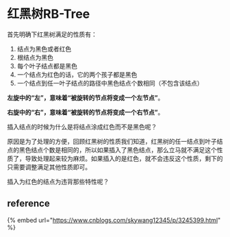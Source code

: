 # 红黑树RB-Tree

首先明确下红黑树满足的性质有：

1. 结点为黑色或者红色
2. 根结点为黑色
3. 每个叶子结点都是黑色
4. 一个结点为红色的话，它的两个孩子都是黑色
5. 一个结点到任一叶子结点的路径中黑色结点个数相同（不包含该结点）



 **左旋中的“左”，意味着“被旋转的节点将变成一个左节点”**。

 **右旋中的“右”，意味着“被旋转的节点将变成一个右节点”**。



插入结点的时候为什么是将结点涂成红色而不是黑色呢？

原因是为了处理的方便，回顾红黑树的性质我们知道，红黑树的任一结点到叶子结点的黑色结点个数是相同的，所以如果插入了黑色结点，那么立马就不满足这个性质了，导致处理起来较为麻烦。如果插入的是红色，就不会违反这个性质，剩下的只需要调整满足其他性质即可。

插入为红色的结点为违背那些特性呢？





## reference

{% embed url="https://www.cnblogs.com/skywang12345/p/3245399.html" %}



